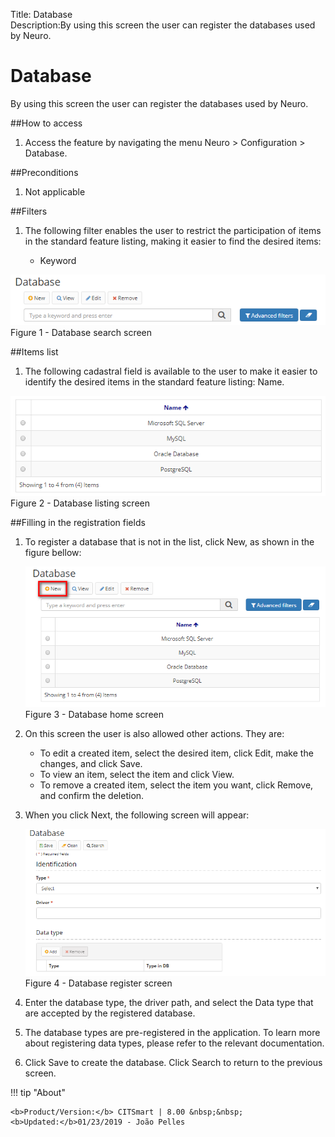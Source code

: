 Title: Database  
Description:By using this screen the user can register the databases used by Neuro.

# Database  

By using this screen the user can register the databases used by Neuro.  

##How to access  

1. Access the feature by navigating the menu Neuro > Configuration > Database.  

##Preconditions  

1. Not applicable  

##Filters  

1. The following filter enables the user to restrict the participation of items in the standard feature listing, making it easier to find the desired items:  

     - Keyword    
 
 ![Screenshot](images/Data-Search.png)    
 Figure 1 - Database search screen    
 
##Items list  
 
1. The following cadastral field is available to the user to make it easier to identify the desired items in the standard feature listing: Name.  

 ![Screenshot](images/Data-Items.png)   
 Figure 2 - Database listing screen  
 
##Filling in the registration fields  
1. To register a database that is not in the list, click New, as shown in the figure bellow:  

     ![Screenshot](images/Data-Home.png)   
     Figure 3 - Database home screen  

2. On this screen the user is also allowed other actions. They are:  
      - To edit a created item, select the desired item, click Edit, make the changes, and click Save.  
      - To view an item, select the item and click View.  
      - To remove a created item, select the item you want, click Remove, and confirm the deletion.  
3. When you click Next, the following screen will appear:  

     ![Screenshot](images/Data-register.png)   
    Figure 4 - Database register screen  

4. Enter the database type, the driver path, and select the Data type that are accepted by the registered database.  
5. The database types are pre-registered in the application. To learn more about registering data types, please refer to the relevant documentation.  
6. Click Save to create the database. Click Search to return to the previous screen.  

!!! tip "About"

    <b>Product/Version:</b> CITSmart | 8.00 &nbsp;&nbsp;
    <b>Updated:</b>01/23/2019 - João Pelles  
